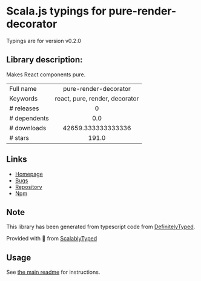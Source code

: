 
# Scala.js typings for pure-render-decorator

Typings are for version v0.2.0

## Library description:
Makes React components pure.

|                    |                 |
| ------------------ | :-------------: |
| Full name          | pure-render-decorator |
| Keywords           | react, pure, render, decorator |
| # releases         | 0 |
| # dependents       | 0.0 |
| # downloads        | 42659.333333333336 |
| # stars            | 191.0 |

## Links
- [Homepage](https://github.com/felixgirault/pure-render-decorator#readme)
- [Bugs](https://github.com/felixgirault/pure-render-decorator/issues)
- [Repository](https://github.com/felixgirault/pure-render-decorator)
- [Npm](https://www.npmjs.com/package/pure-render-decorator)
    


## Note
This library has been generated from typescript code from [DefinitelyTyped](https://definitelytyped.org).

Provided with :purple_heart: from [ScalablyTyped](https://github.com/oyvindberg/ScalablyTyped)

## Usage
See [the main readme](../../readme.md) for instructions.


